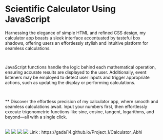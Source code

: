 #                  Scientific Calculator Using JavaScript
<p>Harnessing the elegance of simple HTML and refined CSS design, my calculator app boasts a sleek interface accentuated by tasteful box shadows, offering users an effortlessly stylish and intuitive platform for seamless calculations.</p>
<br>
<p>JavaScript functions handle the logic behind each mathematical operation, ensuring accurate results are displayed to the user. Additionally, event listeners may be employed to detect user inputs and trigger appropriate actions, such as updating the display or performing calculations. </p>
<br>
<p> ** Discover the effortless precision of my calculator app, where smooth and seamless calculations await. Input your numbers first, then effortlessly execute trigonometric functions like sine, cosine, tangent, logarithms, and beyond—all with a single click.</p>
<br>
<img src="https://github.com/Gadai14/Project_1/assets/121002242/bf2f1505-a10e-4f71-9b1a-2e9b07b42d17">
<img src="https://github.com/Gadai14/Project_1/assets/121002242/dc9f3bdc-eed1-4932-b152-587e563c397b">
<img src="https://github.com/Gadai14/Project_1/assets/121002242/243dcbbf-0019-44a3-8d4c-428c492d3470">
<img src="https://github.com/Gadai14/Project_1/assets/121002242/177bf54a-3673-4b07-9846-8ee826ad4efe">
Link  :  https://gadai14.github.io/Project_1/Calculator_Abhi
